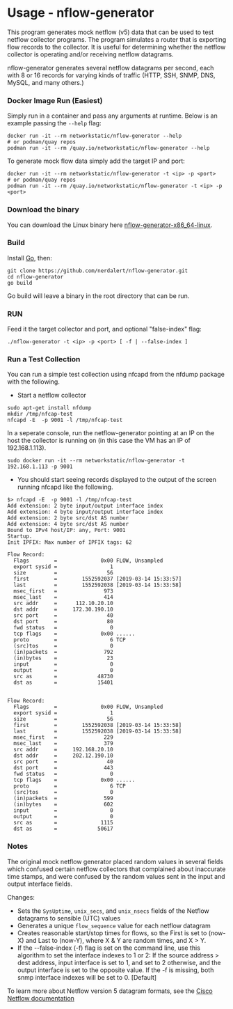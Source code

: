 # Usage - nflow-generator

This program generates mock netflow (v5) data that can be used to test netflow collector programs. 
The program simulates a router that is exporting flow records to the collector.
It is useful for determining whether the netflow collector is operating and/or receiving netflow datagrams.

nflow-generator generates several netflow datagrams per second, each with 8 or 16 records for varying kinds of traffic (HTTP, SSH, SNMP, DNS, MySQL, and many others.)

### Docker Image Run (Easiest)

Simply run in a container and pass any arguments at runtime. Below is an example passing the `--help` flag:

```
docker run -it --rm networkstatic/nflow-generator --help
# or podman/quay repos
podman run -it --rm /quay.io/networkstatic/nflow-generator --help
```

To generate mock flow data simply add the target IP and port:

```
docker run -it --rm networkstatic/nflow-generator -t <ip> -p <port>
# or podman/quay repos
podman run -it --rm /quay.io/networkstatic/nflow-generator -t <ip> -p <port>
```

### Download the binary

You can download the Linux binary here [nflow-generator-x86_64-linux](https://github.com/nerdalert/nflow-generator/blob/master/binaries/nflow-generator-x86_64-linux).
### Build

Install [Go](http://golang.org/doc/install), then:

	git clone https://github.com/nerdalert/nflow-generator.git 
	cd nflow-generator
	go build

Go build will leave a binary in the root directory that can be run.
	
### RUN

Feed it the target collector and port, and optional "false-index" flag:

	./nflow-generator -t <ip> -p <port> [ -f | --false-index ]

### Run a Test Collection

You can run a simple test collection using nfcapd from the nfdump package with the following.

- Start a netflow collector

```
sudo apt-get install nfdump
mkdir /tmp/nfcap-test
nfcapd -E  -p 9001 -l /tmp/nfcap-test
```

In a seperate console, run the netflow-generator pointing at an IP on the host the collector is running on (in this case the VM has an IP of 192.168.1.113).

```
sudo docker run -it --rm networkstatic/nflow-generator -t 192.168.1.113 -p 9001
```

- You should start seeing records displayed to the output of the screen running nfcapd like the following.

```
$> nfcapd -E  -p 9001 -l /tmp/nfcap-test
Add extension: 2 byte input/output interface index
Add extension: 4 byte input/output interface index
Add extension: 2 byte src/dst AS number
Add extension: 4 byte src/dst AS number
Bound to IPv4 host/IP: any, Port: 9001
Startup.
Init IPFIX: Max number of IPFIX tags: 62

Flow Record:
  Flags        =              0x00 FLOW, Unsampled
  export sysid =                 1
  size         =                56
  first        =        1552592037 [2019-03-14 15:33:57]
  last         =        1552592038 [2019-03-14 15:33:58]
  msec_first   =               973
  msec_last    =               414
  src addr     =      112.10.20.10
  dst addr     =     172.30.190.10
  src port     =                40
  dst port     =                80
  fwd status   =                 0
  tcp flags    =              0x00 ......
  proto        =                 6 TCP
  (src)tos     =                 0
  (in)packets  =               792
  (in)bytes    =                23
  input        =                 0
  output       =                 0
  src as       =             48730
  dst as       =             15401


Flow Record:
  Flags        =              0x00 FLOW, Unsampled
  export sysid =                 1
  size         =                56
  first        =        1552592038 [2019-03-14 15:33:58]
  last         =        1552592038 [2019-03-14 15:33:58]
  msec_first   =               229
  msec_last    =               379
  src addr     =     192.168.20.10
  dst addr     =     202.12.190.10
  src port     =                40
  dst port     =               443
  fwd status   =                 0
  tcp flags    =              0x00 ......
  proto        =                 6 TCP
  (src)tos     =                 0
  (in)packets  =               599
  (in)bytes    =               602
  input        =                 0
  output       =                 0
  src as       =              1115
  dst as       =             50617

```

### Notes

The original mock netflow generator placed random values in several fields which confused 
certain netflow collectors that complained about inaccurate time stamps, 
and were confused by the random values sent in the input and output interface fields. 

Changes:

* Sets the `SysUptime`, `unix_secs`, and `unix_nsecs` fields of the Netflow datagrams to sensible (UTC) values
* Generates a unique `flow_sequence` value for each netflow datagram
* Creates reasonable start/stop times for flows, so the First is set to (now-X) and Last to (now-Y), where X & Y are random times, and X > Y.
* If the --false-index (-f) flag is set on the command line, 
use this algorithm to set the interface indexes to 1 or 2:
If the source address > dest address, input interface is set to 1, and set to 2 otherwise,
and the output interface is set to the opposite value.
If the -f is missing, both snmp interface indexes will be set to 0. [Default]

To learn more about Netflow version 5 datagram formats, see the [Cisco Netflow documentation](http://www.cisco.com/c/en/us/td/docs/net_mgmt/netflow_collection_engine/3-6/user/guide/format.html)
